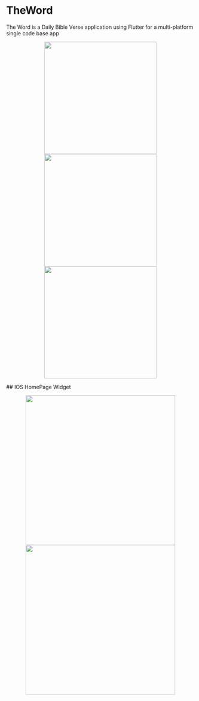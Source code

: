# TheWord
The Word is a Daily Bible Verse application using Flutter for a multi-platform single code base app
<p align="center">
<img src="https://github.com/user-attachments/assets/21264e50-58c9-4963-9952-6d08d6554fe6" width="300">
<img src="https://github.com/user-attachments/assets/c7c5d6af-f2c8-4629-9346-897c8555d666" width="300">
<img src="https://github.com/user-attachments/assets/99925d2a-a27f-4444-9017-b6b26f3e68da" width="300">
</p>
## IOS HomePage Widget
<p align="center">
<img src="https://github.com/user-attachments/assets/68aeb900-c286-46f1-8ad5-d14a5e4d89b8" width="400">
<img src="https://github.com/user-attachments/assets/118c7c18-b894-4159-ac20-6300ebd3692b" width="400">
</p>
